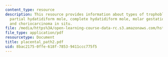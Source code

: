 ```yaml
---
content_type: resource
description: This resource provides information about types of trophoblast neoplasia,
  partial hydatidiform mole, complete hydatidiform mole, molar gestations, choriocarcinoma,
  and choriocarcinoma in situ.
file: /media/https%3A/open-learning-course-data-rc.s3.amazonaws.com/hst-071-human-reproductive-biology-fall-2005/8bac21750ffe618f78539411ccc775f5_placental_path2.pdf
file_type: application/pdf
resourcetype: Document
title: placental_path2.pdf
uid: 8bac2175-0ffe-618f-7853-9411ccc775f5
---
```

